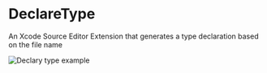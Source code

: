 # DeclareType
An Xcode Source Editor Extension that generates a type declaration based on the file name

![Declary type example](https://github.com/timaktimak/DeclareType/blob/master/GIFs/ViewControllerExample.gif)
